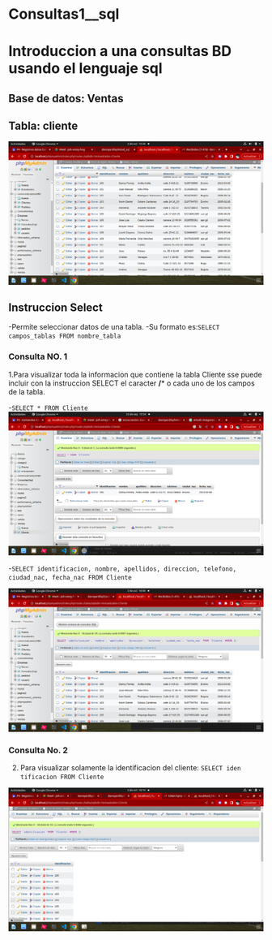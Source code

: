 # Consultas1__sql
# Introduccion a una consultas BD usando el lenguaje sql

## Base de datos: Ventas
## Tabla: cliente

![Tabla cliente](tabla_cliente.png)

## Instruccion Select
-Permite seleccionar datos de una tabla.
-Su formato es:`SELECT campos_tablas FROM nombre_tabla`

### Consulta NO. 1
1.Para visualizar toda la informacion que contiene la tabla Cliente sse puede incluir con la instruccion SELECT el caracter **/*** o cada uno de los campos de la tabla.

-`SELECT * FROM Cliente`
![Consulta1](consulta_1.png)

-`SELECT identificacion, nombre, apellidos, direccion, telefono, ciudad_nac, fecha_nac FROM Cliente`

![Consulta2](consulta_2.png)

### Consulta No. 2

2. Para visualizar solamente la identificacion del cliente: `SELECT iden tificacion FROM Cliente`

![Consultas3](Consultas_3.png)
